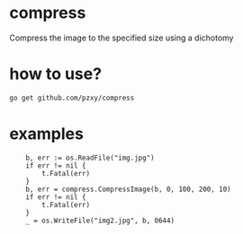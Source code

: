 # compress
Compress the image to the specified size using a dichotomy


# how to use?
```bash
go get github.com/pzxy/compress
```

# examples

```golang
    b, err := os.ReadFile("img.jpg")
    if err != nil {
        t.Fatal(err)
    }
    b, err = compress.CompressImage(b, 0, 100, 200, 10)
    if err != nil {
        t.Fatal(err)
    }
    _ = os.WriteFile("img2.jpg", b, 0644)
```